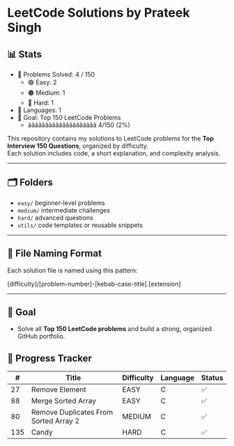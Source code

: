 # LeetCode Solutions by Prateek Singh
<!-- STATS_START -->
## :bar_chart: Stats
- :1234: Problems Solved: 4 / 150
  - :green_circle: Easy: 2
  - :orange_circle: Medium: 1
  - :red_circle: Hard: 1
- :jigsaw: Languages: 1
- :dart: Goal: Top 150 LeetCode Problems
  - ââââââââââââââââââââ 4/150 (2%)
<!-- STATS_END -->





<!-- STATS_END -->
<!-- STATS_END -->
<!-- STATS_END -->
<!-- STATS_END -->
<!-- STATS_END -->
<!-- STATS_END -->
<!-- STATS_END -->
<!-- STATS_END -->



This repository contains my solutions to LeetCode problems for the **Top Interview 150 Questions**, organized by difficulty.  
Each solution includes code, a short explanation, and complexity analysis.

---

## :card_index_dividers: Folders

- `easy/` beginner-level problems  
- `medium/` intermediate challenges  
- `hard/` advanced questions  
- `utils/` code templates or reusable snippets

---

## :receipt: File Naming Format

Each solution file is named using this pattern:

[difficulty]/[problem-number]-[kebab-case-title].[extension]

---

## :rocket: Goal

- Solve all **Top 150 LeetCode problems** and build a strong, organized GitHub portfolio.

<!-- TRACKER_END -->

<!-- TRACKER_END -->

<!-- TRACKER_END -->

<!-- TRACKER_END -->

<!-- TRACKER_END -->

<!-- TRACKER_END -->

<!-- TRACKER_END -->

<!-- TRACKER_START -->
## :calendar: Progress Tracker
| # | Title | Difficulty | Language | Status |
|---|-------|------------|----------|--------|
| 27 | Remove Element | EASY | C | :white_check_mark: |
| 88 | Merge Sorted Array | EASY | C | :white_check_mark: |
| 80 | Remove Duplicates From Sorted Array 2 | MEDIUM | C | :white_check_mark: |
| 135 | Candy | HARD | C | :white_check_mark: |
<!-- TRACKER_END -->





<!-- TRACKER_END -->
